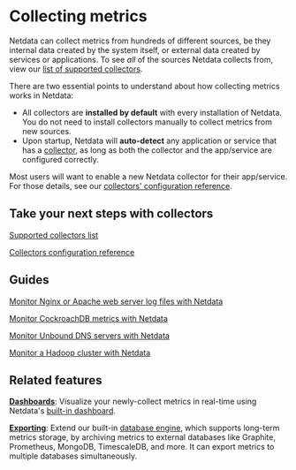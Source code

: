 <!--
title: "Collecting metrics"
custom_edit_url: "https://github.com/netdata/netdata/edit/master/collectors/README.md"
id: "collectors-ref"
sidebar_label: "Plugins Reference"
learn_status: "Published"
learn_topic_type: "Tasks"
learn_rel_path: "References/Collectors"
-->

# Collecting metrics

Netdata can collect metrics from hundreds of different sources, be they internal data created by the system itself, or
external data created by services or applications. To see _all_ of the sources Netdata collects from, view our
[list of supported collectors](https://github.com/netdata/netdata/blob/master/collectors/COLLECTORS.md).

There are two essential points to understand about how collecting metrics works in Netdata:

- All collectors are **installed by default** with every installation of Netdata. You do not need to install
  collectors manually to collect metrics from new sources.
- Upon startup, Netdata will **auto-detect** any application or service that has a
  [collector](https://github.com/netdata/netdata/blob/master/collectors/COLLECTORS.md), as long as both the collector
  and the app/service are configured correctly.

Most users will want to enable a new Netdata collector for their app/service. For those details, see
our [collectors' configuration reference](https://github.com/netdata/netdata/blob/master/collectors/REFERENCE.md).

## Take your next steps with collectors

[Supported collectors list](https://github.com/netdata/netdata/blob/master/collectors/COLLECTORS.md)

[Collectors configuration reference](https://github.com/netdata/netdata/blob/master/collectors/REFERENCE.md)

## Guides

[Monitor Nginx or Apache web server log files with Netdata](https://github.com/netdata/netdata/blob/master/docs/guides/collect-apache-nginx-web-logs.md)

[Monitor CockroachDB metrics with Netdata](https://github.com/netdata/netdata/blob/master/docs/guides/monitor-cockroachdb.md)

[Monitor Unbound DNS servers with Netdata](https://github.com/netdata/netdata/blob/master/docs/guides/collect-unbound-metrics.md)

[Monitor a Hadoop cluster with Netdata](https://github.com/netdata/netdata/blob/master/docs/guides/monitor-hadoop-cluster.md)

## Related features

**[Dashboards](https://github.com/netdata/netdata/blob/master/web/README.md)**: Visualize your newly-collect metrics in
real-time using Netdata's [built-in dashboard](https://github.com/netdata/netdata/blob/master/web/gui/README.md).

**[Exporting](https://github.com/netdata/netdata/blob/master/exporting/README.md)**: Extend our
built-in [database engine](https://github.com/netdata/netdata/blob/master/database/engine/README.md), which supports
long-term metrics storage, by archiving metrics to external databases like Graphite, Prometheus, MongoDB, TimescaleDB,
and more. It can export metrics to multiple databases simultaneously.


